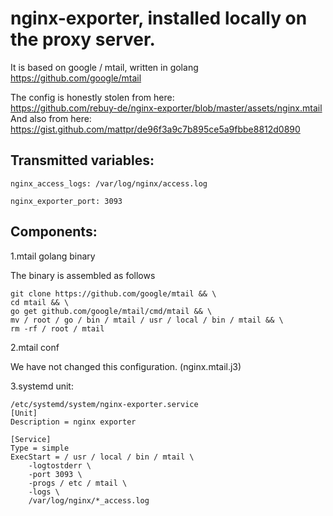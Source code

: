 # nginx-exporter, installed locally on the proxy server.

It is based on google / mtail, written in golang <br>
https://github.com/google/mtail <br>

The config is honestly stolen from here: <br>
https://github.com/rebuy-de/nginx-exporter/blob/master/assets/nginx.mtail<br>
And also from here:<br>
https://gist.github.com/mattpr/de96f3a9c7b895ce5a9fbbe8812d0890

## Transmitted variables:
```
nginx_access_logs: /var/log/nginx/access.log

nginx_exporter_port: 3093
```
## Components:

1.mtail golang binary

The binary is assembled as follows
```
git clone https://github.com/google/mtail && \
cd mtail && \
go get github.com/google/mtail/cmd/mtail && \
mv / root / go / bin / mtail / usr / local / bin / mtail && \
rm -rf / root / mtail
```
2.mtail conf

We have not changed this configuration. (nginx.mtail.j3)

3.systemd unit:
```
/etc/systemd/system/nginx-exporter.service
[Unit]
Description = nginx exporter

[Service]
Type = simple
ExecStart = / usr / local / bin / mtail \
    -logtostderr \
    -port 3093 \
    -progs / etc / mtail \
    -logs \
    /var/log/nginx/*_access.log
```
